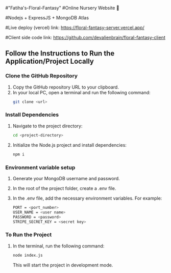 #"Fatiha's-Floral-Fantasy"
#Online Nursery Website 🌱

#Nodejs + ExpressJS + MongoDB Atlas

#Live deploy (vercel) link: https://floral-fantasy-server.vercel.app/  

#Client side code link: https://github.com/devalienbrain/floral-fantasy-client

## Follow the Instructions to Run the Application/Project Locally

### Clone the GitHub Repository

1. Copy the GitHub repository URL to your clipboard.
2. In your local PC, open a terminal and run the following command:
   ```sh
   git clone <url>
   ```

### Install Dependencies

1. Navigate to the project directory:
   ```sh
   cd <project-directory>
   ```
2. Initialize the Node.js project and install dependencies:
   ```sh
   npm i
   ```

### Environment variable setup

1. Generate your MongoDB username and password.
2. In the root of the project folder, create a .env file.
3. In the .env file, add the necessary environment variables. For example:

   ```sh
   PORT = <port_number>
   USER_NAME = <user name>
   PASSWORD = <password>
   STRIPE_SECRET_KEY = <secret key>  

   ```

### To Run the Project

1. In the terminal, run the following command:
   ```sh
   node index.js
   ```
   This will start the project in development mode.

